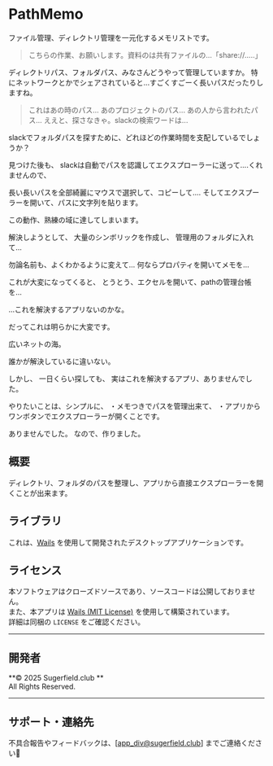 # PathMemo

ファイル管理、ディレクトリ管理を一元化するメモリストです。



> こちらの作業、お願いします。資料のは共有ファイルの...「share://.....」



ディレクトリパス、フォルダパス、みなさんどうやって管理していますか。
特にネットワークとかでシェアされていると...すごくすごーく長いパスだったりしますね。


> これはあの時のパス...
> あのプロジェクトのパス...
> あの人から言われたパス...
> ええと、探さなきゃ。slackの検索ワードは...


slackでフォルダパスを探すために、どれほどの作業時間を支配しているでしょうか？


見つけた後も、
slackは自動でパスを認識してエクスプローラーに送って....くれませんので、


長い長いパスを全部綺麗にマウスで選択して、コピーして....
そしてエクスプーラーを開いて、パスに文字列を貼ります。


この動作、熟練の域に達してしまいます。


解決しようとして、
大量のシンボリックを作成し、
管理用のフォルダに入れて...


勿論名前も、よくわかるように変えて...
何ならプロパティを開いてメモを...


これが大変になってくると、
とうとう、エクセルを開いて、pathの管理台帳を...


...これを解決するアプリないのかな。


だってこれは明らかに大変です。


広いネットの海。

誰かが解決しているに違いない。

しかし、
一日くらい探しても、
実はこれを解決するアプリ、ありませんでした。


やりたいことは、シンプルに、
・メモつきでパスを管理出来て、
・アプリからワンボタンでエクスプローラーが開くことです。

ありませんでした。
なので、作りました。


## 概要
ディレクトリ、フォルダのパスを整理し、アプリから直接エクスプローラーを開くことが出来ます。

## ライブラリ
これは、[Wails](https://wails.io) を使用して開発されたデスクトップアプリケーションです。  

## ライセンス

本ソフトウェアはクローズドソースであり、ソースコードは公開しておりません。  
また、本アプリは [Wails (MIT License)](https://github.com/wailsapp/wails) を使用して構築されています。  
詳細は同梱の `LICENSE` をご確認ください。

---

## 開発者

**© 2025 Sugerfield.club **  
All Rights Reserved.

---

## サポート・連絡先

不具合報告やフィードバックは、[app_div@sugerfield.club] までご連絡ください📩  
